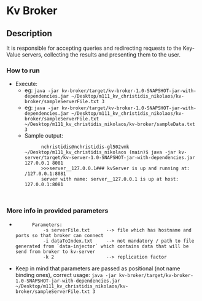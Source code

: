 

# Kv Broker

## Description

It is responsible for accepting queries and
redirecting requests to the Key-Value servers, collecting the results and presenting them to the user.



### How to run

* Execute: 
    * eg: `java -jar kv-broker/target/kv-broker-1.0-SNAPSHOT-jar-with-dependencies.jar ~/Desktop/m111_kv_christidis_nikolaos/kv-broker/sampleServerFile.txt 3`
    * eg: `java -jar kv-broker/target/kv-broker-1.0-SNAPSHOT-jar-with-dependencies.jar ~/Desktop/m111_kv_christidis_nikolaos/kv-broker/sampleServerFile.txt ~/Desktop/m111_kv_christidis_nikolaos/kv-broker/sampleData.txt 3`
    * Sample output:
      ```text
            nchristidis@nchristidis-gl502vmk ~/Desktop/m111_kv_christidis_nikolaos (main)$ java -jar kv-server/target/kv-server-1.0-SNAPSHOT-jar-with-dependencies.jar 127.0.0.1 8081
            >>>server__127.0.0.1### kvServer is up and running at: /127.0.0.1:8081
            server with name: server__127.0.0.1 is up at host: 127.0.0.1:8081
    
 
      ```

### More info in provided parameters
* ```text
        Parameters:
            -s serverFile.txt      --> file which has hostname and ports so that broker can connect
            -i dataToIndex.txt     --> not mandatory / path to file generated from `data-injector` which contains data that will be send from broker to kv-server
            -k 2                   --> replication factor
  ```

* Keep in mind that parameters are passed as positional (not name binding ones), correct usage: `java -jar kv-broker/target/kv-broker-1.0-SNAPSHOT-jar-with-dependencies.jar ~/Desktop/m111_kv_christidis_nikolaos/kv-broker/sampleServerFile.txt 3`

